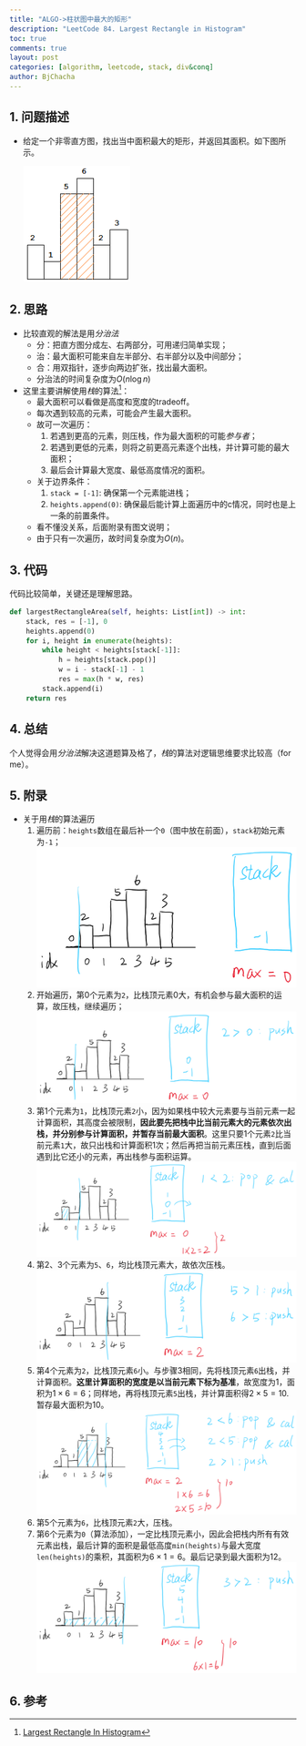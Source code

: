 ```yaml
---
title: "ALGO->柱状图中最大的矩形"
description: "LeetCode 84. Largest Rectangle in Histogram"
toc: true
comments: true
layout: post
categories: [algorithm, leetcode, stack, div&conq]
author: BjChacha
---
```


## 1. 问题描述

- 给定一个非零直方图，找出当中面积最大的矩形，并返回其面积。如下图所示。

    ![](/images/posts/2020-11-10-algorithm-largest-rectangle-in-histogram/histogram_area.png "The largest rectangle is shown in the shaded area, which has area = 10 unit.")

## 2. 思路

- 比较直观的解法是用*分治法*
  - 分：把直方图分成左、右两部分，可用递归简单实现；
  - 治：最大面积可能来自左半部分、右半部分以及中间部分；
  - 合：用双指针，逐步向两边扩张，找出最大面积。
  - 分治法的时间复杂度为$O(n\log{n})$
- 这里主要讲解使用*栈*的算法[^1]：
  - 最大面积可以看做是高度和宽度的tradeoff。
  - 每次遇到较高的元素，可能会产生最大面积。
  - 故可一次遍历：
    1. 若遇到更高的元素，则压栈，作为最大面积的可能*参与者*；
    2. 若遇到更低的元素，则将之前更高元素逐个出栈，并计算可能的最大面积；
    3. 最后会计算最大宽度、最低高度情况的面积。
  - 关于边界条件：
    1. `stack = [-1]`: 确保第一个元素能进栈；
    2. `heights.append(0)`: 确保最后能计算上面遍历中的c情况，同时也是上一条的前置条件。
  - 看不懂没关系，后面附录有图文说明；
  - 由于只有一次遍历，故时间复杂度为$O(n)$。

## 3. 代码

代码比较简单，关键还是理解思路。
```python
def largestRectangleArea(self, heights: List[int]) -> int:
    stack, res = [-1], 0
    heights.append(0)
    for i, height in enumerate(heights):
        while height < heights[stack[-1]]:
            h = heights[stack.pop()]
            w = i - stack[-1] - 1
            res = max(h * w, res)
        stack.append(i)
    return res
```

## 4. 总结

个人觉得会用*分治法*解决这道题算及格了，*栈*的算法对逻辑思维要求比较高（for me）。

## 5. 附录

- 关于用*栈*的算法遍历
  1. 遍历前：`heights`数组在最后补一个`0`（图中放在前面），`stack`初始元素为`-1`；
    ![](/images/posts/2020-11-10-algorithm-largest-rectangle-in-histogram/step_1.png)
  2. 开始遍历，第0个元素为`2`，比栈顶元素0大，有机会参与最大面积的运算，故压栈，继续遍历；
    ![](/images/posts/2020-11-10-algorithm-largest-rectangle-in-histogram/step_2.png)
  3. 第1个元素为`1`，比栈顶元素`2`小，因为如果栈中较大元素要与当前元素一起计算面积，其高度会被限制，**因此要先把栈中比当前元素大的元素依次出栈，并分别参与计算面积，并暂存当前最大面积**。这里只要1个元素`2`比当前元素`1`大，故只出栈和计算面积1次；然后再把当前元素压栈，直到后面遇到比它还小的元素，再出栈参与面积运算。
    ![](/images/posts/2020-11-10-algorithm-largest-rectangle-in-histogram/step_3.png)
  4. 第2、3个元素为`5`、`6`，均比栈顶元素大，故依次压栈。
    ![](/images/posts/2020-11-10-algorithm-largest-rectangle-in-histogram/step_4.png)
  5. 第4个元素为`2`，比栈顶元素`6`小。与步骤3相同，先将栈顶元素`6`出栈，并计算面积。**这里计算面积的宽度是以当前元素下标为基准**，故宽度为1，面积为$1\times6=6$；同样地，再将栈顶元素`5`出栈，并计算面积得$2\times5=10$.暂存最大面积为10。
    ![](/images/posts/2020-11-10-algorithm-largest-rectangle-in-histogram/step_5.png)
  6. 第5个元素为`6`，比栈顶元素`2`大，压栈。
  7. 第6个元素为`0`（算法添加），一定比栈顶元素小，因此会把栈内所有有效元素出栈，最后计算的面积是最低高度`min(heights)`与最大宽度`len(heights)`的乘积，其面积为$6\times1=6$。最后记录到最大面积为12。
    ![](/images/posts/2020-11-10-algorithm-largest-rectangle-in-histogram/step_6.png)
    
## 6. 参考

[^1]: [Largest Rectangle In Histogram](https://abhinandandubey.github.io/posts/2019/12/15/Largest-Rectangle-In-Histogram.html)

